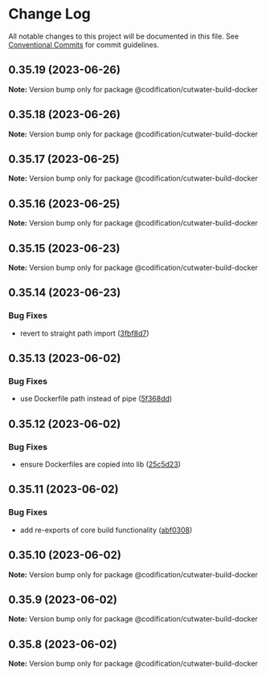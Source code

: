 # Change Log

All notable changes to this project will be documented in this file.
See [Conventional Commits](https://conventionalcommits.org) for commit guidelines.

## 0.35.19 (2023-06-26)

**Note:** Version bump only for package @codification/cutwater-build-docker





## 0.35.18 (2023-06-26)

**Note:** Version bump only for package @codification/cutwater-build-docker





## 0.35.17 (2023-06-25)

**Note:** Version bump only for package @codification/cutwater-build-docker





## 0.35.16 (2023-06-25)

**Note:** Version bump only for package @codification/cutwater-build-docker





## 0.35.15 (2023-06-23)

**Note:** Version bump only for package @codification/cutwater-build-docker





## 0.35.14 (2023-06-23)


### Bug Fixes

* revert to straight path import ([3fbf8d7](https://github.com/CodificationOrg/cutwater/commit/3fbf8d7806c9ebf1a04cf25a229abf1183616dab))





## 0.35.13 (2023-06-02)


### Bug Fixes

* use Dockerfile path instead of pipe ([5f368dd](https://github.com/CodificationOrg/cutwater/commit/5f368dd0ac55889f3027ab9d62014e09241451f0))





## 0.35.12 (2023-06-02)


### Bug Fixes

* ensure Dockerfiles are copied into lib ([25c5d23](https://github.com/CodificationOrg/cutwater/commit/25c5d23edf38bc112b73e578aa4fee33a86a9c76))





## 0.35.11 (2023-06-02)


### Bug Fixes

* add re-exports of core build functionality ([abf0308](https://github.com/CodificationOrg/cutwater/commit/abf030870d3b2d55e1b889e1604f8055212c137f))





## 0.35.10 (2023-06-02)

**Note:** Version bump only for package @codification/cutwater-build-docker





## 0.35.9 (2023-06-02)

**Note:** Version bump only for package @codification/cutwater-build-docker





## 0.35.8 (2023-06-02)

**Note:** Version bump only for package @codification/cutwater-build-docker
